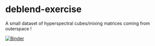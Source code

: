 # deblend-exercise

A small dataset of hyperspectral cubes/mixing matrices coming from outerspace !

[![Binder](https://mybinder.org/badge.svg)](https://mybinder.org/v2/gh/raphbacher/deblend-exercise.git/master)
